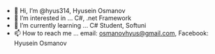 - 👋 Hi, I’m @hyus314, Hyusein Osmanov
- 👀 I’m interested in ... C#, .net Framework 
- 🌱 I’m currently learning ... C# Student, Softuni
- 📫 How to reach me ... email: osmanovhyus@gmail.com, Facebook: Hyusein Osmanov

